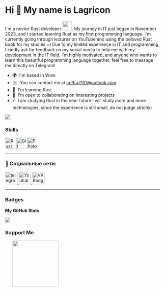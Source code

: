Hi 👋 My name is Lagricon
=========================

I'm a novice Rust developer <img src="https://media.giphy.com/media/WUlplcMpOCEmTGBtBW/giphy.gif" width="30px">. My journey in IT just began in November 2023, and I started learning Rust as my first programming language. I'm currently going through lectures on YouTube and using the beloved Rust book for my studies =) Due to my limited experience in IT and programming, I kindly ask for feedback on my social media to help me with my development in the IT field. I'm highly motivated, and anyone who wants to learn this beautiful programming language together, feel free to message me directly on Telegram!

* 🌍  I'm based in Wien
* ✉️  You can contact me at [ccffccf101@outlook.com](mailto:ccffccf101@outlook.com)
* 🧠  I'm learning Rust
* 🤝  I'm open to collaborating on interesting projects
* ⚡  I am studying Rust in the near future I will study more and more technologies, since the experience is still small, do not judge strictly)

<a href="https://www.github.com/Lagricon-Rust" target="_blank" rel="noreferrer"><img
src="https://img.shields.io/github/followers/Lagricon-Rust?logo=github&style=for-the-badge&color=0891b2&labelColor=000000" /></a>

### Skills


<p align="left">
<a href="https://www.rust-lang.org/" target="_blank" rel="noreferrer"><img src="https://raw.githubusercontent.com/danielcranney/readme-generator/main/public/icons/skills/rust-colored.svg" width="36" height="36" alt="Rust" /></a><a href="https://git-scm.com/" target="_blank" rel="noreferrer"><img src="https://raw.githubusercontent.com/danielcranney/readme-generator/main/public/icons/skills/git-colored.svg" width="36" height="36" alt="Git" /></a><a href="https://www.adobe.com/uk/products/photoshop.html" target="_blank" rel="noreferrer"><img src="https://raw.githubusercontent.com/danielcranney/readme-generator/main/public/icons/skills/photoshop-colored.svg" width="36" height="36" alt="Photoshop" /></a>
</p>


---

### 🤝 Социальные сети:

  <div id="badges">
    <a href="https://t.me/Lagricon_RUST" target="_blank">
      <img src="https://cdn-icons-png.flaticon.com/512/2111/2111646.png" width="40" height="40" alt="telegram group" />
    </a>
    <a href="https://www.youtube.com/@lagricon3192/featured" target="_blank">
      <img src="https://cdn-icons-png.flaticon.com/512/3670/3670147.png" width="40" height="40" alt="Youtube"/>
    </a>
    <a href="https://vk.com/https://vk.com/odinok_l" target="_blank">
      <img src="https://cdn-icons-png.flaticon.com/512/145/145813.png" width="40" height="40" alt="VK Badge"/>
    </a>
  </div>

---

### Badges

<b>My GitHub Stats</b>

<a href="http://www.github.com/Lagricon-Rust"><img src="https://github-readme-streak-stats.herokuapp.com/?user=Lagricon-Rust&stroke=ffffff&background=000000&ring=22c55e&fire=22c55e&currStreakNum=ffffff&currStreakLabel=22c55e&sideNums=ffffff&sideLabels=ffffff&dates=ffffff&hide_border=true" /></a>

### Support Me

<ul style="list-style-type: none; margin: 0;">

<li style="display: inline-block; margin-right: 0.25rem;"><a href="https://www.buymeacoffee.com/lagricon"><img src="https://cdn.buymeacoffee.com/buttons/v2/default-yellow.png" width="150"/></a></li>

</ul>
